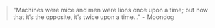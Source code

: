 > "Machines were mice and men were lions once upon a time; but now that it’s the opposite, it’s twice upon a time..." - Moondog